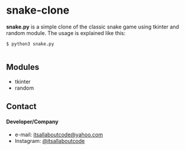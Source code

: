 snake-clone
======
**snake.py** is a simple clone of the classic snake game using tkinter and random module. The usage is explained like this:

```
$ python3 snake.py
 
```
## Modules
* tkinter
* random

## Contact
#### Developer/Company
* e-mail: itsallaboutcode@yahoo.com
* Instagram: [@itsallaboutcode](https://instagram.com/itsallaboutcode "itsallaboutcode on instagram")
